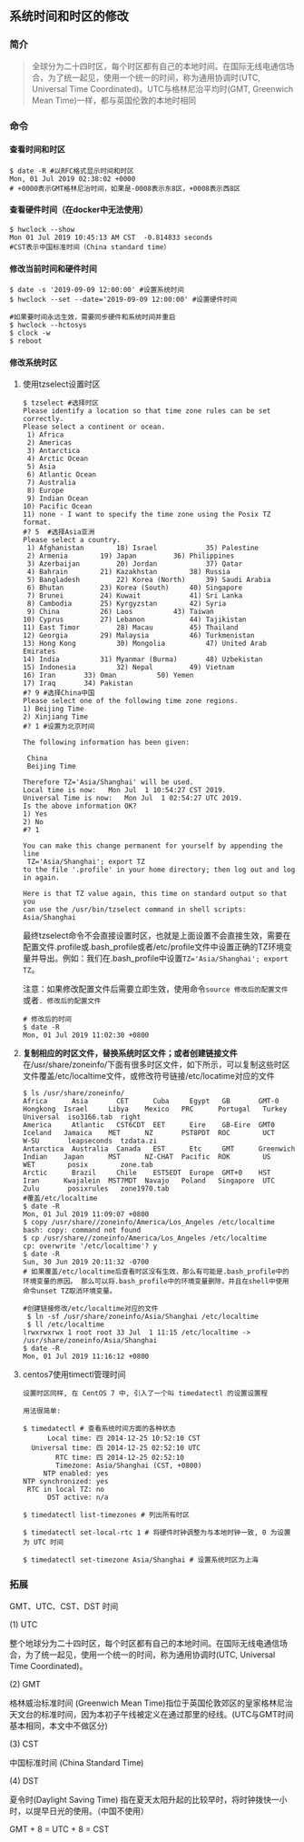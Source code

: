 ## 系统时间和时区的修改

### 简介

> 全球分为二十四时区，每个时区都有自己的本地时间。在国际无线电通信场合，为了统一起见，使用一个统一的时间，称为通用协调时(UTC, Universal Time Coordinated)。UTC与格林尼治平均时(GMT, Greenwich Mean Time)一样，都与英国伦敦的本地时相同

### 命令

#### 查看时间和时区

```shell
$ date -R #以RFC格式显示时间和时区
Mon, 01 Jul 2019 02:38:02 +0000
# +0000表示GMT格林尼治时间，如果是-0008表示东8区，+0008表示西8区
```

#### 查看硬件时间（在docker中无法使用）

```shell
$ hwclock --show
Mon 01 Jul 2019 10:45:13 AM CST  -0.814833 seconds
#CST表示中国标准时间（China standard time）
```

#### 修改当前时间和硬件时间

```shell
$ date -s '2019-09-09 12:00:00' #设置系统时间
$ hwclock --set --date='2019-09-09 12:00:00' #设置硬件时间

#如果要时间永远生效，需要同步硬件和系统时间并重启
$ hwclock --hctosys
$ clock -w
$ reboot
```

#### 修改系统时区

1. 使用tzselect设置时区

   ```shell
   $ tzselect #选择时区
   Please identify a location so that time zone rules can be set correctly.
   Please select a continent or ocean.
    1) Africa
    2) Americas
    3) Antarctica
    4) Arctic Ocean
    5) Asia
    6) Atlantic Ocean
    7) Australia
    8) Europe
    9) Indian Ocean
   10) Pacific Ocean
   11) none - I want to specify the time zone using the Posix TZ format.
   #? 5  #选择Asia亚洲
   Please select a country.
    1) Afghanistan		  18) Israel		    35) Palestine
    2) Armenia		  19) Japan		    36) Philippines
    3) Azerbaijan		  20) Jordan		    37) Qatar
    4) Bahrain		  21) Kazakhstan	    38) Russia
    5) Bangladesh		  22) Korea (North)	    39) Saudi Arabia
    6) Bhutan		  23) Korea (South)	    40) Singapore
    7) Brunei		  24) Kuwait		    41) Sri Lanka
    8) Cambodia		  25) Kyrgyzstan	    42) Syria
    9) China		  26) Laos		    43) Taiwan
   10) Cyprus		  27) Lebanon		    44) Tajikistan
   11) East Timor		  28) Macau		    45) Thailand
   12) Georgia		  29) Malaysia		    46) Turkmenistan
   13) Hong Kong		  30) Mongolia		    47) United Arab Emirates
   14) India		  31) Myanmar (Burma)	    48) Uzbekistan
   15) Indonesia		  32) Nepal		    49) Vietnam
   16) Iran		  33) Oman		    50) Yemen
   17) Iraq		  34) Pakistan
   #? 9 #选择China中国
   Please select one of the following time zone regions.
   1) Beijing Time
   2) Xinjiang Time
   #? 1 #设置为北京时间
   
   The following information has been given:
   
   	China
   	Beijing Time
   
   Therefore TZ='Asia/Shanghai' will be used.
   Local time is now:	Mon Jul  1 10:54:27 CST 2019.
   Universal Time is now:	Mon Jul  1 02:54:27 UTC 2019.
   Is the above information OK?
   1) Yes
   2) No
   #? 1  
   
   You can make this change permanent for yourself by appending the line
   	TZ='Asia/Shanghai'; export TZ
   to the file '.profile' in your home directory; then log out and log in again.
   
   Here is that TZ value again, this time on standard output so that you
   can use the /usr/bin/tzselect command in shell scripts:
   Asia/Shanghai
   ```

   最终tzselect命令不会直接设置时区，也就是上面设置不会直接生效，需要在配置文件.profile或.bash_profile或者/etc/profile文件中设置正确的TZ环境变量并导出。例如：我们在.bash_profile中设置`TZ='Asia/Shanghai'; export TZ`。

   注意：如果修改配置文件后需要立即生效，使用命令`source 修改后的配置文件`或者`. 修改后的配置文件`

   ```shell
   # 修改后的时间
   $ date -R
   Mon, 01 Jul 2019 11:02:30 +0800
   ```

   

2. **复制相应的时区文件，替换系统时区文件；或者创建链接文件**
   在/usr/share/zoneinfo/下面有很多时区文件，如下所示，可以复制这些时区文件覆盖/etc/localtime文件，或修改符号链接/etc/locatime对应的文件

   ```shell
   $ ls /usr/share/zoneinfo/
   Africa      Asia       CET      Cuba     Egypt   GB       GMT-0      Hongkong  Israel     Libya    Mexico   PRC      Portugal   Turkey  Universal  iso3166.tab  right
   America     Atlantic   CST6CDT  EET      Eire    GB-Eire  GMT0       Iceland   Jamaica    MET      NZ       PST8PDT  ROC        UCT     W-SU       leapseconds  tzdata.zi
   Antarctica  Australia  Canada   EST      Etc     GMT      Greenwich  Indian    Japan      MST      NZ-CHAT  Pacific  ROK        US      WET        posix        zone.tab
   Arctic      Brazil     Chile    EST5EDT  Europe  GMT+0    HST        Iran      Kwajalein  MST7MDT  Navajo   Poland   Singapore  UTC     Zulu       posixrules   zone1970.tab
   #覆盖/etc/localtime
   $ date -R
   Mon, 01 Jul 2019 11:09:07 +0800
   $ copy /usr/share//zoneinfo/America/Los_Angeles /etc/localtime 
   bash: copy: command not found
   $ cp /usr/share//zoneinfo/America/Los_Angeles /etc/localtime 
   cp: overwrite '/etc/localtime'? y
   $ date -R
   Sun, 30 Jun 2019 20:11:32 -0700
   # 如果覆盖/etc/localtime后查看时区没有生效，那么有可能是.bash_profile中的环境变量的原因。 那么可以将.bash_profile中的环境变量删除，并且在shell中使用命令unset TZ取消环境变量。
   
   #创建链接修改/etc/localtime对应的文件
    $ ln -sf /usr/share/zoneinfo/Asia/Shanghai /etc/localtime
    $ ll /etc/localtime 
   lrwxrwxrwx 1 root root 33 Jul  1 11:15 /etc/localtime -> /usr/share/zoneinfo/Asia/Shanghai
   $ date -R
   Mon, 01 Jul 2019 11:16:12 +0800
   ```

   

3. centos7使用timectl管理时间

   ```shell
   设置时区同样, 在 CentOS 7 中, 引入了一个叫 timedatectl 的设置设置程
   
   用法很简单: 
   
   $ timedatectl # 查看系统时间方面的各种状态
         Local time: 四 2014-12-25 10:52:10 CST
     Universal time: 四 2014-12-25 02:52:10 UTC
           RTC time: 四 2014-12-25 02:52:10
           Timezone: Asia/Shanghai (CST, +0800)
        NTP enabled: yes
   NTP synchronized: yes
    RTC in local TZ: no
         DST active: n/a
    
   $ timedatectl list-timezones # 列出所有时区
    
   $ timedatectl set-local-rtc 1 # 将硬件时钟调整为与本地时钟一致, 0 为设置为 UTC 时间
    
   $ timedatectl set-timezone Asia/Shanghai # 设置系统时区为上海
   ```



### 拓展

GMT、UTC、CST、DST 时间

(1) UTC

整个地球分为二十四时区，每个时区都有自己的本地时间。在国际无线电通信场合，为了统一起见，使用一个统一的时间，称为通用协调时(UTC, Universal Time Coordinated)。

(2) GMT

格林威治标准时间 (Greenwich Mean Time)指位于英国伦敦郊区的皇家格林尼治天文台的标准时间，因为本初子午线被定义在通过那里的经线。(UTC与GMT时间基本相同，本文中不做区分)

(3) CST

中国标准时间 (China Standard Time)

(4) DST

夏令时(Daylight Saving Time) 指在夏天太阳升起的比较早时，将时钟拨快一小时，以提早日光的使用。（中国不使用）

GMT + 8 = UTC + 8 = CST